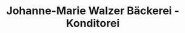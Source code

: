 ---
title: "Johanne-Marie Walzer Bäckerei - Konditorei"
url: /ballenstedt/johanne-marie-walzer-baeckerei-konditorei/
shop: Bäckerei
---